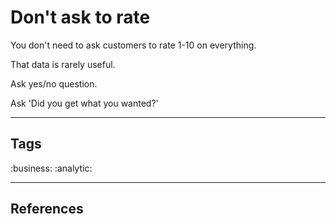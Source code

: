 # Don't ask to rate

You don't need to ask customers to rate 1-10 on everything.

That data is rarely useful.

Ask yes/no question.

Ask 'Did you get what you wanted?'


---
## Tags
:business:
:analytic:

---
## References


